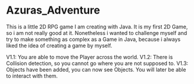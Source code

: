 # Azuras_Adventure
This is a little 2D RPG game I am creating with Java. It is my first 2D Game, so i am not really good at it. Nonetheless i wanted
to challenge myself and try to make something as complex as a Game in Java, because i always liked the idea of creating
a game by myself.

V1.1: You are able to move the Player across the world.
V1.2: There is Collision detection, so you cannot go where you are not supposed to.
V1.3: Objects have been added, you can now see Objects. You will later be able to interact with them.
